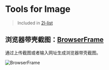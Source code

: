 # Tools for Image

> Included in [2l-list](https://github.com/waringhu/2l-list)

## 浏览器带壳截图：[BrowserFrame](https://browserframe.com/)

通过上传截图或者输入网址生成浏览器带壳截图。

![BrowserFrame](https://cdn.jsdelivr.net/gh/waringhu/simp-CDN/2l-list/image-tool/BrowserFrame.png)